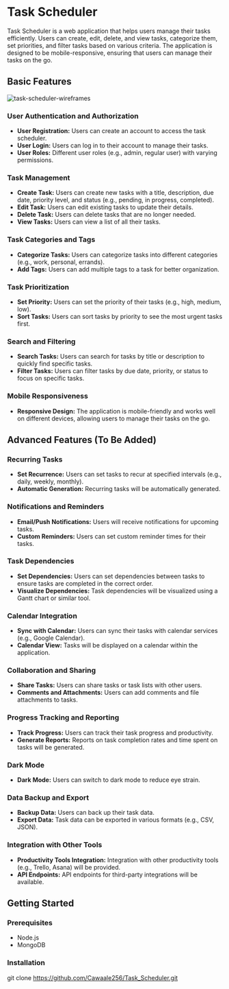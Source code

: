 # Task Scheduler

Task Scheduler is a web application that helps users manage their tasks efficiently. Users can create, edit, delete, and view tasks, categorize them, set priorities, and filter tasks based on various criteria. The application is designed to be mobile-responsive, ensuring that users can manage their tasks on the go.

## Basic Features
![task-scheduler-wireframes](https://github.com/user-attachments/assets/a0db180d-b233-4eeb-a9c9-9d3e6aa18d09)

### User Authentication and Authorization
- **User Registration:** Users can create an account to access the task scheduler.
- **User Login:** Users can log in to their account to manage their tasks.
- **User Roles:** Different user roles (e.g., admin, regular user) with varying permissions.

### Task Management
- **Create Task:** Users can create new tasks with a title, description, due date, priority level, and status (e.g., pending, in progress, completed).
- **Edit Task:** Users can edit existing tasks to update their details.
- **Delete Task:** Users can delete tasks that are no longer needed.
- **View Tasks:** Users can view a list of all their tasks.

### Task Categories and Tags
- **Categorize Tasks:** Users can categorize tasks into different categories (e.g., work, personal, errands).
- **Add Tags:** Users can add multiple tags to a task for better organization.

### Task Prioritization
- **Set Priority:** Users can set the priority of their tasks (e.g., high, medium, low).
- **Sort Tasks:** Users can sort tasks by priority to see the most urgent tasks first.

### Search and Filtering
- **Search Tasks:** Users can search for tasks by title or description to quickly find specific tasks.
- **Filter Tasks:** Users can filter tasks by due date, priority, or status to focus on specific tasks.

### Mobile Responsiveness
- **Responsive Design:** The application is mobile-friendly and works well on different devices, allowing users to manage their tasks on the go.

## Advanced Features (To Be Added)

### Recurring Tasks
- **Set Recurrence:** Users can set tasks to recur at specified intervals (e.g., daily, weekly, monthly).
- **Automatic Generation:** Recurring tasks will be automatically generated.

### Notifications and Reminders
- **Email/Push Notifications:** Users will receive notifications for upcoming tasks.
- **Custom Reminders:** Users can set custom reminder times for their tasks.

### Task Dependencies
- **Set Dependencies:** Users can set dependencies between tasks to ensure tasks are completed in the correct order.
- **Visualize Dependencies:** Task dependencies will be visualized using a Gantt chart or similar tool.

### Calendar Integration
- **Sync with Calendar:** Users can sync their tasks with calendar services (e.g., Google Calendar).
- **Calendar View:** Tasks will be displayed on a calendar within the application.

### Collaboration and Sharing
- **Share Tasks:** Users can share tasks or task lists with other users.
- **Comments and Attachments:** Users can add comments and file attachments to tasks.

### Progress Tracking and Reporting
- **Track Progress:** Users can track their task progress and productivity.
- **Generate Reports:** Reports on task completion rates and time spent on tasks will be generated.

### Dark Mode
- **Dark Mode:** Users can switch to dark mode to reduce eye strain.

### Data Backup and Export
- **Backup Data:** Users can back up their task data.
- **Export Data:** Task data can be exported in various formats (e.g., CSV, JSON).

### Integration with Other Tools
- **Productivity Tools Integration:** Integration with other productivity tools (e.g., Trello, Asana) will be provided.
- **API Endpoints:** API endpoints for third-party integrations will be available.

## Getting Started

### Prerequisites
- Node.js
- MongoDB

### Installation
   git clone https://github.com/Cawaale256/Task_Scheduler.git
